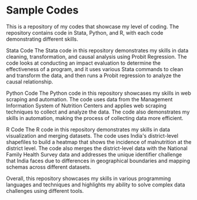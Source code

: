 # Sample Codes
This is a repository of my codes that showcase my level of coding. The repository contains code in Stata, Python, and R, with each code demonstrating different skills.

Stata Code
The Stata code in this repository demonstrates my skills in data cleaning, transformation, and causal analysis using Probit Regression. The code looks at conducting an impact evaluation to determine the effectiveness of a program, and it uses various Stata commands to clean and transform the data, and then runs a Probit regression to analyze the causal relationship.

Python Code
The Python code in this repository showcases my skills in web scraping and automation. The code uses data from the Management Information System of Nutrition Centers and applies web scraping techniques to collect and analyze the data. The code also demonstrates my skills in automation, making the process of collecting data more efficient.

R Code
The R code in this repository demonstrates my skills in data visualization and merging datasets. The code uses India's district-level shapefiles to build a heatmap that shows the incidence of malnutrition at the district level. The code also merges the district-level data with the National Family Health Survey data and addresses the unique identifier challenge that India faces due to differences in geographical boundaries and mapping schemas across different datasets.

Overall, this repository showcases my skills in various programming languages and techniques and highlights my ability to solve complex data challenges using different tools.
